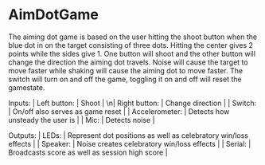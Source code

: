 # AimDotGame
The aiming dot game is based on the user hitting the shoot button when the blue dot in on the target consisting of three dots. Hitting the center gives 2 points while the sides give 1. One button will shoot and the other button will change the direction the aiming dot travels. Noise will cause the target to move faster while shaking will cause the aiming dot to move faster. The switch will turn on and off the game, toggling it on and off will reset the gamestate.

Inputs:
| Left button: | Shoot |
\n| Right button: | Change direction |
| Switch: | On/off also serves as game reset |
| Accelerometer: | Detects how unsteady the user is |
| Mic: | Detects noise |

Outputs:
| LEDs: | Represent dot positions as well as celebratory win/loss effects |
| Speaker: | Noise creates celebratory win/loss effects |
| Serial: | Broadcasts score as well as session high score |
